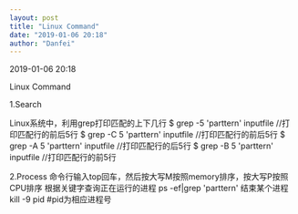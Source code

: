 ```yaml
---
layout: post
title: "Linux Command"
date: "2019-01-06 20:18"
author: "Danfei"
---
```

2019-01-06 20:18

Linux Command

1.Search

Linux系统中，利用grep打印匹配的上下几行
	$ grep -5 'parttern' inputfile //打印匹配行的前后5行
	$ grep -C 5 'parttern' inputfile //打印匹配行的前后5行
	$ grep -A 5 'parttern' inputfile //打印匹配行的后5行
	$ grep -B 5 'parttern' inputfile //打印匹配行的前5行

2.Process
命令行输入top回车，然后按大写M按照memory排序，按大写P按照CPU排序
根据关键字查询正在运行的进程
	ps -ef|grep 'parttern'
结束某个进程
	kill -9 pid #pid为相应进程号